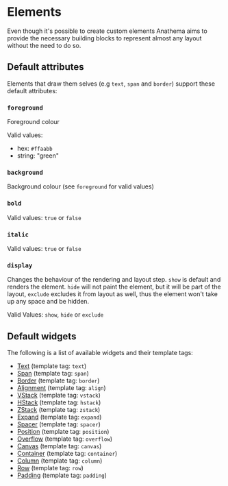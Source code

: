 # Elements

Even though it's possible to create custom elements Anathema aims to provide
the necessary building blocks to represent almost any layout without the need
to do so.

## Default attributes

Elements that draw them selves (e.g `text`, `span` and `border`) support these default
attributes:

### `foreground` 

Foreground colour

Valid values:
* hex: `#ffaabb`
* string: "green"

### `background` 

Background colour (see `foreground` for valid values)

### `bold`

Valid values:
`true` or `false`

### `italic`

Valid values:
`true` or `false`

### `display`

Changes the behaviour of the rendering and layout step.
`show` is default and renders the element.
`hide` will not paint the element, but it will be part of the layout,
`exclude` excludes it from layout as well, thus the element won't take up any space and be hidden.

Valid Values:
`show`, `hide` or `exclude`

## Default widgets

The following is a list of available widgets and their template tags:

- [Text](./elements/text.md) (template tag: `text`)
- [Span](./elements/span.md) (template tag: `span`)
- [Border](./elements/border.md) (template tag: `border`)
- [Alignment](./elements/alignment.md) (template tag: `align`)
- [VStack](./elements/vstack.md) (template tag: `vstack`)
- [HStack](./elements/hstack.md) (template tag: `hstack`)
- [ZStack](./elements/zstack.md) (template tag: `zstack`)
- [Expand](./elements/expand.md) (template tag: `expand`)
- [Spacer](./elements/spacer.md) (template tag: `spacer`)
- [Position](./elements/position.md) (template tag: `position`)
- [Overflow](./elements/overflow.md) (template tag: `overflow`)
- [Canvas](./elements/canvas.md) (template tag: `canvas`)
- [Container](./elements/container.md) (template tag: `container`)
- [Column](./elements/column.md) (template tag: `column`)
- [Row](./elements/row.md) (template tag: `row`)
- [Padding](./elements/padding.md) (template tag: `padding`)
